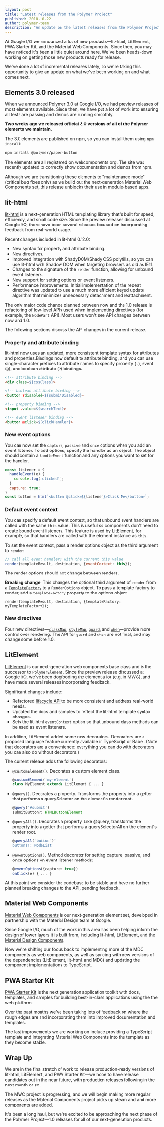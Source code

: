```yaml
---
layout: post
title: "Latest releases from the Polymer Project"
published: 2018-10-22
author: polymer-team
description: "An update on the latest releases from the Polymer Project."
---
```


<!-- toc -->


At Google I/O we announced a lot of new products—lit-html, LitElement, PWA Starter Kit, and the Material Web Components. Since then, you may have noticed it's been a little quiet around here. We've been heads-down working on getting those new products ready for release. 

We've done a lot of incremental releases lately, so we're taking this opportunity to give an update on what we've been working on and what comes next.


## Elements 3.0 released

When we announced Polymer 3.0 at Google I/O, we had preview releases of most elements available. Since then, we have put a lot of work into ensuring all tests are passing and demos are running smoothly. 

**Two weeks ago we released official 3.0 versions of all of the Polymer elements we maintain.**

The 3.0 elements are published on npm, so you can install them using `npm install`: 

```bash
npm install @polymer/paper-button
```

The elements are all registered on [webcomponents.org](https://www.webcomponents.org/author/PolymerElements). The site was recently updated to correctly show documentation and demos from npm.

Although we are transitioning these elements to "maintenance mode" (critical bug fixes only) as we build out the next-generation Material Web Components set, this release unblocks their use in module-based apps.


## lit-html

[lit-html](https://lit-html.polymer-project.org/) is a next-generation HTML templating library that's built for speed, efficiency, and small code size. Since the preview releases discussed at Google I/O, there have been several releases focused on incorporating feedback from real-world usage.

Recent changes included in lit-html 0.12.0:



*   New syntax for property and attribute binding.
*   New directives.
*   Improved integration with ShadyDOM/Shady CSS polyfills, so you can use lit-html with Shadow DOM when targeting browsers as old as IE11.
*   Changes to the signature of the `render` function, allowing for unbound event listeners.
*   New support for setting options on event listeners. 
*   Performance improvements. Initial implementation of the [repeat](https://lit-html.polymer-project.org/guide/writing-templates#repeating-templates-with-the-repeat-directive) directive was updated to use a much more efficient keyed update algorithm that minimizes unnecessary detachment and reattachment.

The only major code change planned between now and the 1.0 release is refactoring of low-level APIs used when implementing directives (for example, the `NodePart` API). Most users won't see API changes between now and 1.0.

The following sections discuss the API changes in the current release.


### Property and attribute binding

lit-html now uses an updated, more consistent template syntax for attributes and properties.Bindings now default to attribute binding, and you can use single-character prefixes to attribute names to specify property (`.`), event (`@`), and boolean attribute (`?`) bindings.


```html
<!-- attribute binding --> 
<div class=${cssClass}>

<!-- boolean attribute binding -->
<button ?disabled=${submitDisabled}>

<!-- property binding -->
<input .value=${searchText}>

<!-- event listener binding -->
<button @click=${clickHandler}>
```



###  New event options

You can now set the `capture`, `passive` and `once` options when you add an event listener. To add options, specify the handler as an object. The object should contain a `handleEvent` function and any options you want to set for the handler.


```js
const listener = {
  handleEvent(e) {
    console.log('clicked');
  }
  capture: true;
}
const button = html`<button @click=${listener}>Click Me</button>`;
```



### Default event context

You can specify a default event context, so that unbound event handlers are called with the same `this` value. This is useful so components don't need to create bound event listeners. This feature is used by LitElement, for example, so that handlers are called with the element instance as `this`.

To set the event context, pass a render options object as the third argument to `render`:


```js
// call all event handlers with the current this value
render(templateResult, destination, {eventContext: this});
```


The render options should not change between renders. 

**Breaking change.** This changes the optional third argument of `render` from a [`TemplateFactory`](https://lit-html.polymer-project.org/api/modules/_lib_template_factory_.html#templatefactory) to a <code>RenderOptions</code> object. To pass a template factory to render, add a <code>templateFactory</code> property to the options object.


```
render(templateResult, destination, {templateFactory: myTemplateFactory});
```



### New directives

Four new directives—[`classMap`](https://lit-html.polymer-project.org/api/modules/_directives_class_map_.html), [`styleMap`](https://lit-html.polymer-project.org/api/modules/_directives_style_map_.html), [`guard`](https://lit-html.polymer-project.org/guide/template-reference#guard), and [`when`](https://lit-html.polymer-project.org/api/modules/_directives_when_.html)—provide more control over rendering. The API for <code>guard</code> and <code>when</code> are not final, and may change some before 1.0.


## LitElement

[LitElement](https://lit-element.polymer-project.org/) is our next-generation web components base class and is the successor to `PolymerElement`.  Since the preview release discussed at Google I/O, we've been dogfooding the element a lot (e.g. in MWC), and have made several releases incorporating feedback. 

Significant changes include:

*   Refactored [lifecycle API](https://lit-element.polymer-project.org/docs/lifecycle/about) to be more consistent and address real-world needs.
*   Updated the docs and samples to reflect the lit-html template syntax changes.
*   Sets the lit-html `eventContext` option so that unbound class methods can be used as event listeners.

In addition, LitElement added some new decorators. Decorators are a proposed language feature currently available in TypeScript or Babel. (Note that decorators are a convenience: everything you can do with decorators you can also do without decorators.)

The current release adds the following decorators:



*   `@customElement()`. Decorates a custom element class.

    ```ts
	@customElement('my-element') 
	class MyElement extends LitElement { ... }
    ```


*   `@query()`. Decorates a property. Transforms the property into a getter that performs a querySelector on the element's render root.

    ```ts
	@query('#submit')
    submitButton?: HTMLButtonElement
    ```



*   `@queryAll()`. Decorates a property. Like @query, transforms the property into a getter that performs a querySelectorAll on the element's render root.

    ```ts
    @queryAll('button')`
    buttons!: NodeList
    ```

*   `@eventOptions()`. Method decorator for setting capture, passive, and once options on event listener methods:

    ```ts
    @eventOptions({capture: true})
    onClick(e) { ... }
    ```


At this point we consider the codebase to be stable and have no further planned breaking changes to the API, pending feedback.


## Material Web Components

[Material Web Components](https://github.com/material-components/material-components-web-components) is our next-generation element set, developed in partnership with the Material Design team at Google.

Since Google I/O, much of the work in this area has been helping inform the design of lower layers it is built from, including lit-html, LitElement, and the [Material Design Components](https://github.com/material-components/material-components-web).

Now we're shifting our focus back to implementing more of the MDC components as web components, as well as syncing with new versions of the dependencies (LitElement, lit-html, and MDC) and updating the component implementations to TypeScript.


## PWA Starter Kit

[PWA Starter Kit](https://pwa-starter-kit.polymer-project.org/) is the next generation application toolkit with docs, templates, and samples for building best-in-class applications using the the web platform.

Over the past months we've been taking lots of feedback on where the rough edges are and incorporating them into improved documentation and templates.

The last improvements we are working on include providing a TypeScript template and integrating Material Web Components into the template as they become stable.


## Wrap Up

We are in the final stretch of work to release production-ready versions of lit-html, LitElement, and PWA Starter Kit—we hope to have release candidates out in the near future, with production releases following in the next month or so.

The MWC project is progressing, and we will begin making more regular releases as the Material Components project picks up steam and and more components are added.

It's been a long haul, but we're excited to be approaching the next phase of the Polymer Project—1.0 releases for all of our next-generation products.


